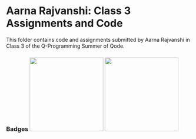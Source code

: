 # Aarna Rajvanshi: Class 3 Assignments and Code
This folder contains code and assignments submitted by Aarna Rajvanshi in Class 3 of the Q-Programming Summer of Qode.
### Badges <img src="/badges/assignment.png" width="200px" height="200px"> <img src="/badges/assignment.png" width="200px" height="200px">